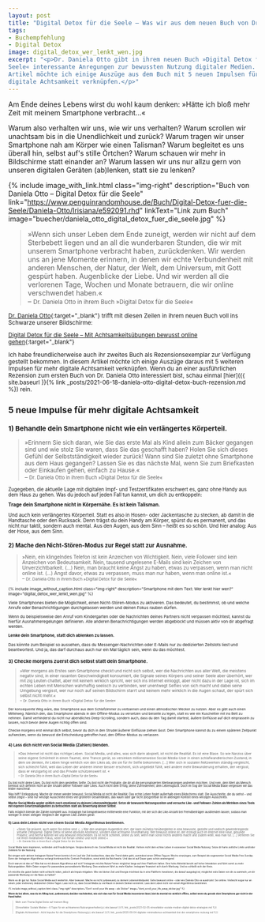 ```yaml
---
layout: post
title: "Digital Detox für die Seele – Was wir aus dem neuen Buch von Dr. Daniela Otto lernen können"
tags:
- Buchempfehlung
- Digital Detox
image: digital_detox_wer_lenkt_wen.jpg
excerpt: "<p>Dr. Daniela Otto gibt in ihrem neuen Buch »Digital Detox für die
Seele« interessante Anregungen zur bewussten Nutzung digitaler Medien. In diesem
Artikel möchte ich einige Auszüge aus dem Buch mit 5 neuen Impulsen für mehr
digitale Achtsamkeit verknüpfen.</p>"
---
```


Am Ende deines Lebens wirst du wohl kaum denken: »Hätte ich bloß mehr Zeit mit
meinem Smartphone verbracht...«

Warum also verhalten wir uns, wie wir uns verhalten? Warum scrollen wir
unachtsam bis in die Unendlichkeit und zurück? Warum tragen wir unser Smartphone
nah am Körper wie einen Talisman? Warum begleitet es uns überall hin, selbst
auf's stille Örtchen? Warum schauen wir mehr in Bildschirme statt einander an?
Warum lassen wir uns nur allzu gern von unseren digitalen Geräten (ab)lenken,
statt sie zu lenken?

{% include image_with_link.html
class="img-right"
description="Buch von Daniela Otto – Digital Detox für die Seele"
link="https://www.penguinrandomhouse.de/Buch/Digital-Detox-fuer-die-Seele/Daniela-Otto/Irisiana/e592091.rhd"
linkText="Link zum Buch"
image="buecher/daniela_otto_digital_detox_fuer_die_seele.jpg"
%}

>»Wenn sich unser Leben dem Ende zuneigt, werden wir nicht auf dem Sterbebett
liegen und an all die wunderbaren Stunden, die wir mit unserem Smartphone
verbracht haben, zurückdenken. Wir werden uns an jene Momente erinnern, in denen
wir echte Verbundenheit mit anderen Menschen, der Natur, der Welt, dem
Universum, mit Gott gespürt haben. Augenblicke der Liebe. Und wir werden all die
verlorenen Tage, Wochen und Monate betrauern, die wir online verschwendet
haben.«<br/>
– <small>Dr. Daniela Otto in ihrem Buch »Digital Detox für die Seele«

[Dr. Daniela Otto](https://www.danielaotto.com){:target="\_blank"} trifft mit
diesen Zeilen in ihrem neuen Buch voll ins Schwarze unserer Bildschirme:

[Digital Detox für die Seele – Mit Achtsamkeitsübungen bewusst online gehen](https://www.penguinrandomhouse.de/Buch/Digital-Detox-fuer-die-Seele/Daniela-Otto/Irisiana/e592091.rhd){:target="\_blank"}

Ich habe freundlicherweise auch ihr zweites Buch als Rezensionsexemplar zur
Verfügung gestellt bekommen. In diesem Artikel möchte ich einige Auszüge daraus
mit 5 weiteren Impulsen für mehr digitale Achtsamkeit verknüpfen. Wenn du an
einer ausführlichen Rezension zum ersten Buch von Dr. Daniela Otto interessiert
bist, schau einmal [hier]({{ site.baseurl }}{% link _posts/2021-06-18-daniela-otto-digital-detox-buch-rezension.md %})
rein.

## 5 neue Impulse für mehr digitale Achtsamkeit

### 1) Behandle dein Smartphone nicht wie ein verlängertes Körperteil.

>»Erinnern Sie sich daran, wie Sie das erste Mal als Kind allein zum Bäcker
gegangen sind und wie stolz Sie waren, dass Sie das geschafft haben? Holen Sie
sich dieses Gefühl der Selbstständigkeit wieder zurück! Wann sind Sie zuletzt
ohne Smartphone aus dem Haus gegangen? Lassen Sie es das nächste Mal, wenn Sie
zum Briefkasten oder Einkaufen gehen, einfach zu Hause.«<br/>
– <small>Dr. Daniela Otto in ihrem Buch »Digital Detox für die Seele«

Zugegeben, die aktuelle Lage mit digitalen Impf- und Testzertifikaten erschwert
es, ganz ohne Handy aus dem Haus zu gehen. Was du jedoch auf jeden Fall tun
kannst, um dich zu entkoppeln:

**Trage dein Smartphone nicht in Körpernähe. Es ist kein Talisman.**

Und auch kein verlängertes Körperteil. Statt es also in Hosen- oder Jackentasche
zu stecken, ab damit in die Handtasche oder den Rucksack. Denn trägst du dein
Handy am Körper, spürst du es permanent, und das nicht nur taktil, sondern auch
mental. Aus den Augen, aus dem Sinn – heißt es so schön. Und hier analog: Aus
der Hose, aus dem Sinn.

### 2) Mache den Nicht-Stören-Modus zur Regel statt zur Ausnahme.

>»Nein, ein klingelndes Telefon ist kein Anzeichen von Wichtigkeit.
Nein, viele Follower sind kein Anzeichen von Bedeutsamkeit.
Nein, tausend ungelesene E-Mails sind kein Zeichen von Unverzichtbarkeit. (...)
Nein, man braucht keine Angst zu haben, etwas zu verpassen, wenn man nicht
online ist. (...) Angst davor, etwas zu verpassen, muss man nur haben, wenn
man online ist.«<br/>
– <small>Dr. Daniela Otto in ihrem Buch »Digital Detox für die Seele«

{% include image_without_caption.html
class="img-right"
description="Smartphone mit dem Text: Wer lenkt hier wen?"
image="digital_detox_wer_lenkt_wen.jpg"
%}

Viele Smartphones bieten die Möglichkeit, einen Nicht-Stören-Modus zu
aktivieren. Das bedeutet, du bestimmst, ob und welche Anrufe oder
Benachrichtigungen durchgelassen werden und deinen Fokus rauben dürfen.

Wenn du beispielsweise den Anruf vom Kindergarten oder die Nachrichten deines
Partners nicht verpassen möchtest, kannst du hierfür Ausnahmeregelungen
definieren. Alle anderen Benachrichtigungen werden abgeblockt und müssen aktiv
von dir abgefragt werden.

**Lenke dein Smartphone, statt dich ablenken zu lassen.**

Das könnte zum Beispiel so aussehen, dass du Messenger-Nachrichten oder E-Mails
nur zu dedizierten Zeitslots liest und beantwortest. Und ja, das darf durchaus
auch nur ein Mal täglich sein, wenn du das möchtest.

### 3) Checke morgens zuerst dich selbst statt dein Smartphone.

>»Wer morgens als Erstes sein Smartphone checkt und nicht sich selbst, wer die
Nachrichten aus aller Welt, die meistens negativ sind, in einer rasanten
Geschwindigkeit konsumiert, die Signale seines Körpers und seiner Seele aber
überhört, wer mit zig Leuten chattet, aber mit keinem wirklich spricht, wer sich
ins Internet einloggt, aber nicht dazu in der Lage ist, sich im echten Leben mit
Menschen wahrhaftig seelisch zu verbinden, wer unentwegt Selfies von sich macht
und dabei seine Umgebung vergisst, wer nur noch auf seinen Bildschirm starrt und
keinem mehr wirklich in die Augen schaut, der spürt sich selbst nicht mehr.«<br/>
– <small>Dr. Daniela Otto in ihrem Buch »Digital Detox für die Seele«

Der konsequente Weg wäre, das Smartphone aus dem Schlafzimmer zu verbannen und
einen altmodischen Wecker zu nutzen. Aber es gibt auch einen Mittelweg. Nämlich
den, das Smartphone abends in den Offline-Modus zu versetzen und beiseite zu
legen, statt es wie ein Kuscheltier mit ins Bett zu nehmen. Damit verhinderst du
nicht nur abendliches Deep-Scrolling, sondern auch, dass du den Tag damit
startest, äußere Einflüsse auf dich einprasseln zu lassen, noch bevor deine
Augen richtig offen sind.

Checke morgens erst einmal dich selbst, bevor du dich in den Strudel äußerer
Einflüsse ziehen lässt. Dein Smartphone kannst du zu einem späteren Zeitpunkt
aufwecken, wenn du bewusst die Entscheidung getroffen hast, den Offline-Modus zu
verlassen.

### 4) Lass dich nicht von Social Media (Zahlen) blenden.

>»Das Internet ist nicht das richtige Leben. Social Media, und alles, was sich
darin abspielt, ist nicht die Realität. Es ist eine Blase. So wie Narziss über
seine eigene Schönheit in einen Taumel, eine Trance gerät, so versinken
millionenweise Social-Media-User in einen schlafwandlerischen Zustand, in dem
sie denken, ihr Leben hinge wirklich von den Likes ab, die sie für ihr Selfie
bekommen. [...]
Wer sich in sozialen Netzwerken ständig vergleicht, sich schlecht fühlt, weil
das Leben der anderen immer besser erscheint, sich ungeliebt fühlt, weil andere
mehr Bewunderung erhalten, der vergisst, dass er einzigartig ist und das Private
schützenswert ist.
«<br/>
– <small>Dr. Daniela Otto in ihrem Buch »Digital Detox für die Seele«

Du bist nicht deine Likes. Du bist nicht dein gestelltes Selfie. Du bist nicht
die Produkte, die dir all die personalisierten Werbeanzeigen andrehen möchten.
Und nein, dein Wert als Mensch bemisst sich definitiv nicht an der Anzahl deiner
Follower oder Likes. Auch nicht dein Erfolg, deine Zufriedenheit, dein
Lebensglück. Doch im Sog der Social Media Blase vergessen wir das leider
manchmal.

Was hilft? Entkopplung. Mache dir immer wieder bewusst: Social Media ist nicht
die Realität. Das echte Leben findet außerhalb eines Bildschirms statt. Die
Ausschnitte, die du siehst – und selbst zeigst – sind nur winzige Ausschnitte
eines viel größeren Gesamtbildes, das kaum oder gar nicht (be)greifbar ist im
alleinigen Kontext eines winzigen Ausschnitts.

**Mache Social Media weder zeitlich noch emotional zu deinem Lebensmittelpunkt.
Setze dir bewusste Nutzungszeiten und versuche Like- und Follower-Zahlen als
Metriken eines Tools mit eigenen Gesetzmäßigkeiten zu betrachten statt als
Bewertung deiner Selbst.**

Falls möglich blende die Zahlen komplett aus. Instagram hat beispielsweise
mittlerweile eine Funktion, mit der sich die Like-Anzahl bei Fremdbeiträgen
ausblenden lassen, sodass man weniger in einen stetigen Vergleich der eigenen
Like-Zahlen gerät.

### 5) Lass dein Leben nicht von einem Social Media Algorithmus bestimmen.

>»Seien Sie präsent, auch wenn Sie online sind. (...) Wer den analogen Augenblick
ehrt, der kann mühelos hinübergleiten in eine bewusste, gezielte und seelisch
gewinnbringende virtuelle Zeitspanne. Digital Detox ist keine absolute
Abstinenz, sondern eine achtsame Grundhaltung. Wer bewusst online ist, der
erzeugt auch im Internet eine neue, gesunde Präsenz, und hierfür können wir uns
bewusst entscheiden. Es ist nicht schlimm, online zu sein, wenn man sonst nichts
anderes macht und zudem weiß, was man tut. [...] Verlieren Sie nie Ihren
meditativen Fokus, seien Sie fortan *omline* und nicht online.«<br/>
– <small>Dr. Daniela Otto in ihrem Buch »Digital Detox für die Seele«

Social Media kann inspirieren, verbinden und Freude bringen. Vergiss dennoch
nie: Social Media ist nicht die Realität. Verliere nicht dein echtes Leben in
exzessiver Social Media Nutzung. Setze dir harte zeitliche Limits und/oder
Zeitslots für die Nutzung.

Bei einigen sehr aktiven Instagram Nutzer\*innen konnte ich im Lauf der Zeit
beobachten, dass der Trend dahin geht, zumindest einen Offline-Tag pro Woche
einzulegen, zum Beispiel als sogenannter Social Media Free Sunday. Denn der
Instagram-Algorithmus verlangt kontinuierliche Content-Produktion, sonst sinkt
die Reichweite. Und das ist auf Dauer ganz schön anstrengend.

Doch warum ist das so? Was hat es mit diesem Algorithmus auf sich? Instagram
möchte Nutzer\*innen möglichst lange auf ihrer Plattform halten. Eine hohe
Aktivität beruht auf hoher Interaktion und führt somit zu mehr Nutzungsdaten.
Mehr Daten sorgen für passendere personalisierte Werbung. Dies wiederum führt zu
mehr Käufen. Instagram finanziert sich durch Werbung. Und so schließt sich der
Kreis.

Ich möchte die guten Seiten nicht schlecht reden, jedoch als Impuls
mitgeben: Wie viel deiner Zeit und Energie möchtest du in eine Plattform
investieren, die darauf ausgelegt ist, möglichst viele Daten von dir zu sammeln,
um dir passende Werbung vor die Nase zu halten?

Wenn es dir gut tut: Nutze Social Media auch weiterhin. Aber bewusst. Mache es
nicht (unbewusst) zu deinem Lebensmittelpunkt. Gehe bewusst online – oder wie
Daniela Otto es ausdrückt: Sei omline. Vielleicht sogar nur an einem (oder
mehreren) dedizierten Online-Tagen. Lass nicht zu, dass Social Media zu viel
Raum in deinem Denken einnimmt. Lass dein Leben nicht von einem Algorithmus
bestimmen.

{% include image_without_caption.html
class="img-right"
description="Don't scroll your life away – als Sticker"
image="dont_scroll_your_life_away_sticker.jpg"
%}

**Wenn du bei allem, was du im Alltag tust, (unbewusst) darüber nachdenkst,
wie sich das nun für Social Media inszenieren lässt, bist du mental nie wirklich
offline, selbst wenn du gerade dein Smartphone gar nicht in der Hand hältst.**

> Mehr zum Thema Digital Detox auf meinem Blog:
>
> [Stressfaktor Soziale Medien – 6 Tipps für ein achtsameres Nutzungsverhalten]({{ site.baseurl }}{% link _posts/2021-02-05-stressfaktor-soziale-medien-digital-detox-strategien.md %})
>
> [Digitale Achtsamkeit – Acht Impulse für die Smartphone-Nutzung]({{ site.baseurl }}{% link _posts/2020-09-04-digitaler-minimalismus-achtsamkeit-bei-der-smartphone-nutzung.md %})

